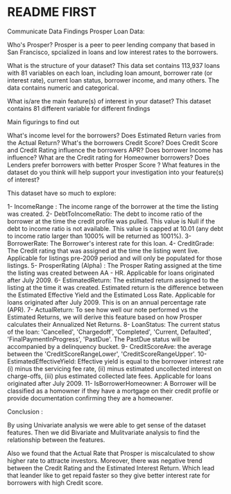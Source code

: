 README FIRST
============

Communicate Data Findings
Prosper Loan Data:

Who's Prosper?
Prosper is a peer to peer lending company that based in San Francisco, spcialized in loans and low interest rates to the borrowers.

What is the structure of your dataset?
This data set contains 113,937 loans with 81 variables on each loan, including loan amount, borrower rate (or interest rate), current loan status, borrower income, and many others. The data contains numeric and categorical.

What is/are the main feature(s) of interest in your dataset?
This dataset contains 81 different variable for different findings

Main figurings to find out

What's income level for the borrowers?
Does Estimated Return varies from the Actual Return?
What's the borrowers Credit Score?
Does Credit Score and Credit Rating influence the borrowers APR?
Does borrower Income has influence?
What are the Credit rating for Homeowner borrowers?
Does Lenders prefer borrowers with better Prosper Score ?
What features in the dataset do you think will help support your investigation into your feature(s) of interest?


This dataset have so much to explore:

1- IncomeRange : The income range of the borrower at the time the listing was created.
2- DebtToIncomeRatio: The debt to income ratio of the borrower at the time the credit profile was pulled. This value is Null if the debt to income ratio is not available. This value is capped at 10.01 (any debt to income ratio larger than 1000% will be returned as 1001%).
3- BorrowerRate: The Borrower's interest rate for this loan.
4- CreditGrade: The Credit rating that was assigned at the time the listing went live. Applicable for listings pre-2009 period and will only be populated for those listings.
5- ProsperRating (Alpha) : The Prosper Rating assigned at the time the listing was created between AA - HR. Applicable for loans originated after July 2009.
6- EstimatedReturn: The estimated return assigned to the listing at the time it was created. Estimated return is the difference between the Estimated Effective Yield and the Estimated Loss Rate. Applicable for loans originated after July 2009. This is on an annual percentage rate (APR).
7- ActualReturn: To see how well our note performed vs the Estimated Returns, we will derive this feature based on how Prosper calculates their Annualized Net Returns.
8- LoanStatus: The current status of the loan: 'Cancelled', 'Chargedoff', 'Completed', 'Current, Defaulted', 'FinalPaymentInProgress', 'PastDue'. The PastDue status will be accompanied by a delinquency bucket.
9- CreditScoreAve: the average between the 'CreditScoreRangeLower', 'CreditScoreRangeUpper'.
10- EstimatedEffectiveYield: Effective yield is equal to the borrower interest rate (i) minus the servicing fee rate, (ii) minus estimated uncollected interest on charge-offs, (iii) plus estimated collected late fees. Applicable for loans originated after July 2009.
11- IsBorrowerHomeowner: A Borrower will be classified as a homowner if they have a mortgage on their credit profile or provide documentation confirming they are a homeowner.


Conclusion :

By using Univariate analysis we were able to get sense of the dataset features. Then we did Bivariate and Mulitvariate analysis to find the relationship between the features.

Also we found that the Actual Rate that Prosper is miscalculated to show higher rate to attracte investors. Moreover, there was negative trend between the Credit Rating and the Estimated Interest Return. Which lead that leander like to get repaid faster so they give better interest rate for borrowers with high Credit score.